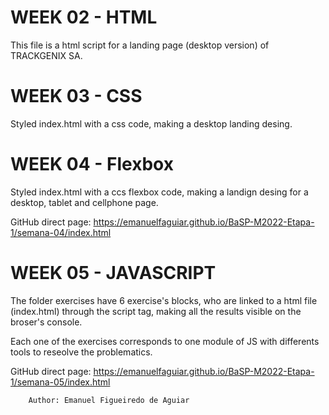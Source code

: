 # WEEK 02 - HTML
This file is a html script for a landing page (desktop version) of TRACKGENIX SA.

# WEEK 03 - CSS
Styled index.html with a css code, making a desktop landing desing.

# WEEK 04 - Flexbox
Styled index.html with a ccs flexbox code, making a landign desing for a desktop, tablet and cellphone page.

GitHub direct page: https://emanuelfaguiar.github.io/BaSP-M2022-Etapa-1/semana-04/index.html

# WEEK 05 - JAVASCRIPT
The folder exercises have 6 exercise's blocks, who are linked to a html file (index.html) through the script tag, making all the results visible on the broser's console.

Each one of the exercises corresponds to one module of JS with differents tools to reseolve the problematics.

GitHub direct page: https://emanuelfaguiar.github.io/BaSP-M2022-Etapa-1/semana-05/index.html



```
    Author: Emanuel Figueiredo de Aguiar
```